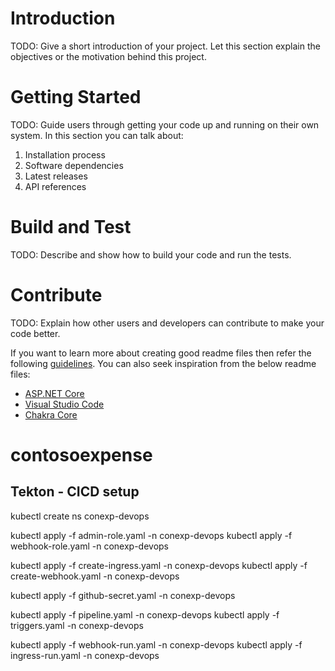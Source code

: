 # Introduction 
TODO: Give a short introduction of your project. Let this section explain the objectives or the motivation behind this project. 

# Getting Started
TODO: Guide users through getting your code up and running on their own system. In this section you can talk about:
1.	Installation process
2.	Software dependencies
3.	Latest releases
4.	API references

# Build and Test
TODO: Describe and show how to build your code and run the tests. 

# Contribute
TODO: Explain how other users and developers can contribute to make your code better. 

If you want to learn more about creating good readme files then refer the following [guidelines](https://docs.microsoft.com/en-us/azure/devops/repos/git/create-a-readme?view=azure-devops). You can also seek inspiration from the below readme files:
- [ASP.NET Core](https://github.com/aspnet/Home)
- [Visual Studio Code](https://github.com/Microsoft/vscode)
- [Chakra Core](https://github.com/Microsoft/ChakraCore)
# contosoexpense

## Tekton - CICD setup
kubectl create ns conexp-devops

kubectl apply -f  admin-role.yaml  -n conexp-devops
kubectl apply -f  webhook-role.yaml  -n conexp-devops

kubectl apply -f create-ingress.yaml  -n conexp-devops
kubectl apply -f create-webhook.yaml  -n conexp-devops

kubectl apply -f github-secret.yaml -n conexp-devops

kubectl apply -f pipeline.yaml -n conexp-devops
kubectl apply -f triggers.yaml -n conexp-devops

kubectl apply -f webhook-run.yaml -n conexp-devops
kubectl apply -f ingress-run.yaml -n conexp-devops

